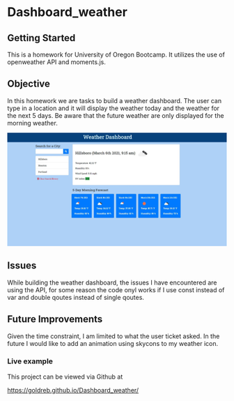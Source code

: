 # Dashboard_weather


## Getting Started
This is a homework for University of Oregon Bootcamp. It utilizes the use of openweather API and moments.js. 

## Objective

In this homework we are tasks to build a weather dashboard. The user can type in a location and it will display the weather today and the weather for the next 5 days. Be aware that the future weather are only displayed for the morning weather. 

![Weather Dashboard](/images/weather.JPG)

## Issues 

While building the weather dashboard, the issues I have encountered are using the API, for some reason the code onyl works if I use const instead of var and double qoutes instead of single qoutes.

## Future Improvements

Given the time constraint, I am limited to what the user ticket asked. In the future I would like to add an animation using skycons to my weather icon. 

### Live example

This project can be viewed via Github at 

https://goldreb.github.io/Dashboard_weather/